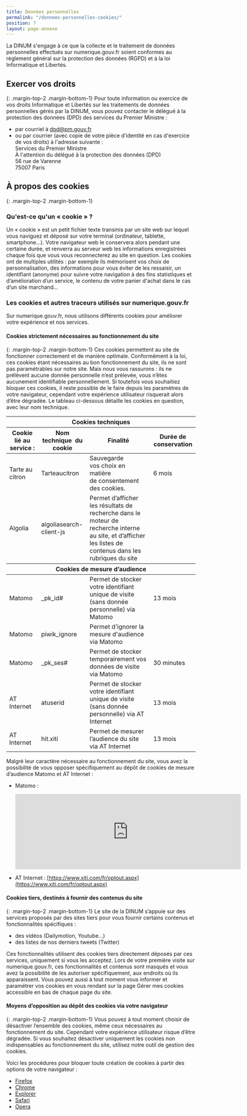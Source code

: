 ```yaml
---
title: Données personnelles
permalink: "/donnees-personnelles-cookies/"
position: 7
layout: page-annexe
---
```

La DINUM s'engage à ce que la collecte et le traitement de données personnelles effectués sur numerique.gouv.fr soient conformes au règlement général sur la protection des données (RGPD) et à la loi Informatique et Libertés.

## Exercer vos droits
{: .margin-top-2 .margin-bottom-1}
Pour toute information ou exercice de vos droits Informatique et Libertés sur les traitements de données personnelles gérés par la DINUM, vous pouvez contacter le délégué à la protection des données (DPD) des services du Premier Ministre :

* par courriel à [dpd@pm.gouv.fr](mailto:dpd@pm.gouv.fr)
* ou par courrier (avec copie de votre pièce d’identité en cas d'exercice de vos droits) à l'adresse suivante :
  <br>Services du Premier Ministre
  <br>À l'attention du délégué à la protection des données (DPD)
  <br>56 rue de Varenne
  <br>75007 Paris


## À propos des cookies
{: .margin-top-2 .margin-bottom-1}
### Qu'est-ce qu'un « cookie » ?
Un « cookie » est un petit fichier texte transmis par un site web sur lequel vous naviguez et déposé sur votre terminal (ordinateur, tablette, smartphone…). Votre navigateur web le conservera alors pendant une certaine durée, et renverra au serveur web les informations enregistrées chaque fois que vous vous reconnecterez au site en question. Les cookies ont de multiples utilités : par exemple ils mémorisent vos choix de personnalisation, des informations pour vous éviter de les ressaisir, un identifiant (anonyme) pour suivre votre navigation à des fins statistiques et d’amélioration d’un service, le contenu de votre panier d'achat dans le cas d’un site marchand…

### Les cookies et autres traceurs utilisés sur numerique.gouv.fr
Sur numerique.gouv.fr, nous utilisons différents cookies pour améliorer votre expérience et nos services.


#### Cookies strictement nécessaires au fonctionnement du site
{: .margin-top-2 .margin-bottom-1}
Ces cookies permettent au site de fonctionner correctement et de manière optimale. Conformément à la loi, ces cookies étant nécessaires au bon fonctionnement du site, ils ne sont pas paramétrables sur notre site. Mais nous vous rassurons : ils ne prélèvent aucune donnée personnelle n’est prélevée, vous n’êtes aucunement identifiable personnellement. Si toutefois vous souhaitiez bloquer ces cookies, il reste possible de le faire depuis les paramètres de votre navigateur, cependant votre expérience utilisateur risquerait alors d’être dégradée.
Le tableau ci-dessous détaille les cookies en question, avec leur nom technique.

<table>
    <thead>
        <tr>
            <th colspan="4" scope="col" id="cookies-techniques">Cookies techniques</th>
        </tr>
        <tr>
            <th scope="col" id="data1" headers="cookies-techniques">Cookie lié au service :</th>
            <th scope="col" id="data2" headers="cookies-techniques">Nom technique  du cookie</th>
            <th scope="col" id="data3" headers="cookies-techniques">Finalité</th>
            <th scope="col" id="data4" headers="cookies-techniques">Durée de conservation</th>
        </tr>
    </thead>
    <tbody>
        <tr>
            <td headers="cookies-techniques data1">Tarte au citron</td>
            <td headers="cookies-techniques data2">Tarteaucitron</td>
            <td headers="cookies-techniques data3">Sauvegarde vos choix en matière de consentement des cookies. </td>
            <td headers="cookies-techniques data4">6 mois</td>
        </tr>
        <tr>
            <td headers="cookies-techniques data1">Algolia</td>
            <td headers="cookies-techniques data2">algoliasearch-client-js</td>
            <td headers="cookies-techniques data3">Permet d’afficher les résultats de recherche dans le moteur de recherche interne au site, et d’afficher les listes de contenus dans les rubriques du site</td>
            <td headers="cookies-techniques data4"></td>
        </tr>
    </tbody>
    <thead>
        <tr>
            <th colspan="4" scope="col" id="cookies-mesure">Cookies de mesure d’audience</th>
        </tr>
    </thead>
    <tbody>
        <tr>
            <td headers="cookies-mesure data1">Matomo</td>
            <td headers="cookies-mesure data2">_pk_id#</td>
            <td headers="cookies-mesure data3">Permet de stocker votre identifiant unique de visite (sans donnée personnelle) via Matomo</td>
            <td headers="cookies-mesure data4">13 mois </td>
        </tr>
        <tr>
            <td headers="cookies-mesure data1">Matomo</td>
            <td headers="cookies-mesure data2">piwik_ignore</td>
            <td headers="cookies-mesure data3">Permet d'ignorer la mesure d'audience via Matomo</td>
            <td headers="cookies-mesure data4"></td>
        </tr>
        <tr>
            <td headers="cookies-mesure data1">Matomo</td>
            <td headers="cookies-mesure data2">_pk_ses#</td>
            <td headers="cookies-mesure data3">Permet de stocker temporairement vos données de visite via Matomo</td>
            <td headers="cookies-mesure data4">30 minutes</td>
        </tr>
        <tr>
            <td headers="cookies-mesure data1">AT Internet</td>
            <td headers="cookies-mesure data2">atuserid</td>
            <td headers="cookies-mesure data3">Permet de stocker votre identifiant unique de visite (sans donnée personnelle) via AT Internet</td>
            <td headers="cookies-mesure data4">13 mois</td>
        </tr>
        <tr>
            <td headers="cookies-mesure data1">AT Internet</td>
            <td headers="cookies-mesure data2">hit.xiti</td>
            <td headers="cookies-mesure data3">Permet de mesurer l’audience du site via AT Internet</td>
            <td headers="cookies-mesure data4">13 mois</td>
        </tr>
    </tbody>
</table>

Malgré leur caractère nécessaire au fonctionnement du site, vous avez la possibilité de vous opposer spécifiquement au dépôt de cookies de mesure d’audience Matomo et AT Internet :

* Matomo :
  <iframe style="border: 0; height: 200px; width: 600px;" src="https://stats.data.gouv.fr/index.php?module=CoreAdminHome&action=optOut&language=fr&fontSize=1rem&fontFamily=%22Open%20Sans%22"></iframe>

* AT Internet :
  [https://www.xiti.com/fr/optout.aspx](https://www.xiti.com/fr/optout.aspx)

#### Cookies tiers, destinés à fournir des contenus du site
{: .margin-top-2 .margin-bottom-1}
Le site de la DINUM s’appuie sur des services proposés par des sites tiers pour vous fournir certains contenus et fonctionnalités spécifiques :

* des vidéos (Dailymotion, Youtube…)
* des listes de nos derniers tweets (Twitter)

Ces fonctionnalités utilisent des cookies tiers directement déposés par ces services, uniquement si vous les acceptez. Lors de votre première visite sur numerique.gouv.fr, ces fonctionnalités et contenus sont masqués et vous avez la possibilité de les autoriser spécifiquement, aux endroits où ils apparaissent. Vous pouvez aussi à tout moment vous informer et paramétrer vos cookies en vous rendant sur la page Gérer mes cookies accessible en bas de chaque page du site.

#### Moyens d’opposition au dépôt des cookies via votre navigateur
{: .margin-top-2 .margin-bottom-1}
Vous pouvez à tout moment choisir de désactiver l’ensemble des cookies, même ceux nécessaires au fonctionnement du site. Cependant votre expérience utilisateur risque d’être dégradée. Si vous souhaitez désactiver uniquement les cookies non indispensables au fonctionnement du site, utilisez notre outil de gestion des cookies.

Voici les procédures pour bloquer toute création de cookies à partir des options de votre navigateur :

* [Firefox](https://support.mozilla.org/fr/kb/activer-desactiver-cookies "Firefox - Lien externe")
* [Chrome](https://support.google.com/chrome/answer/95647?hl=fr "Chrome - Lien externe")
* [Explorer](http://windows.microsoft.com/fr-FR/internet-explorer/delete-manage-cookies#ie=ie-9 "Explorer - Lien externe")
* [Safari](http://support.apple.com/kb/PH17191?viewlocale=fr_FR "Safari - Lien externe")
* [Opera](http://help.opera.com/Windows/10.20/fr/cookies.html "Opera - Lien externe")
